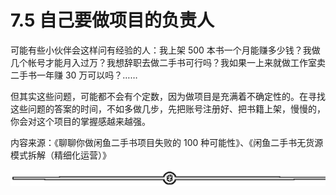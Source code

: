 # 7.5 自己要做项目的负责人

可能有些小伙伴会这样问有经验的人：我上架 500 本书一个月能赚多少钱？我做几个帐号才能月入过万？我想辞职去做二手书可行吗？我如果一上来就做工作室卖二手书一年赚 30 万可以吗？……

但其实这些问题，可能都不会有个定数，因为做项目是充满着不确定性的。在寻找这些问题的答案的时间，不如多做几步，先把账号注册好、把书籍上架，慢慢的，你会对这个项目的掌握感越来越强。

内容来源：《聊聊你做闲鱼二手书项目失败的 100 种可能性》、《闲鱼二手书无货源模式拆解（精细化运营）》

![](img/ab7dc6b1e88a35f9e4a63d42b13ad5e2.png)
